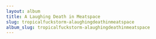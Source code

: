 ```yaml
---
layout: album
title: A Laughing Death in Meatspace
slug: tropicalfuckstorm-alaughingdeathinmeatspace
album_slug: tropicalfuckstorm-alaughingdeathinmeatspace
---
```

